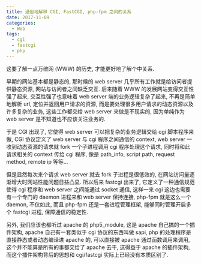 ```yaml
---
title: 通俗地解释 CGI, FastCGI, php-fpm 之间的关系
date: 2017-11-09
categories:
  - Web
tags:
  - cgi
  - fastcgi
  - php
---
```


这要了解一点万维网 (WWW) 的历史, 才能更好地了解个中关系.

早期的网站基本都是静态的, 那时候的 web server 几乎所有工作就是给访问者提供静态资源, 网站与访问者之间缺乏交互. 后来随着 WWW 的发展网站变得交互性强了起来, 交互性强了也意味着 web server 端的业务逻辑复杂了起来, 不再是简单地解析 url, 定位并返回用户请求的资源, 而是要处理很多用户请求的动态资源以及许多复杂的业务, 这些工作都交给 web server 来做是不现实的, 因为单纯作为 web server 是不知道也不应该关注业务的.

于是 CGI 出现了, 它使得 web server 可以把复杂的业务逻辑交给 cgi 脚本程序来做, CGI 协议定义了 web server 与 cgi 程序之间通信的 context, web server 一收到动态资源的请求就 fork 一个子进程调用 cgi 程序处理这个请求, 同时将和此请求相关的 context 传给 cgi 程序, 像是 path_info, script path, request method, remote ip 等等...

但是显然每次来个请求 web server 就去 fork 子进程是很低效的, 在网站访问量逐渐增大时网站性能问题日益凸显. 所以后来 fastcgi 出来了, 它定义了一种通信规范使得 cgi 程序和 web server 之间能通过 socket 通信, 这样一来 cgi 这边也需要有一个专门的 daemon 进程来和 web server 保持连接, php-fpm 就是这么一个 daemon, 不仅如此, 而且 php-fpm 还是一套进程管理框架, 能够同时管理开启多个 fastcgi 进程, 保障通信的稳定性.

另外, 我们应该也都听过 apache 的 php5_module, 这是 apache 自己搞的一个插件架构, apache 自己有一套类似于 cgi 协议的东西叫做 sapi, php 的处理程序是直接静态或者动态编译进 apache 的, 可以直接被 apache 通过函数调用来调用, 这个并不能算是所有的事都交给了 apache 去干, 这得益于 apache 的插件架构, 而这个插件架构背后的思想和 cgi/fastcgi 实际上已经没有本质区别了.
